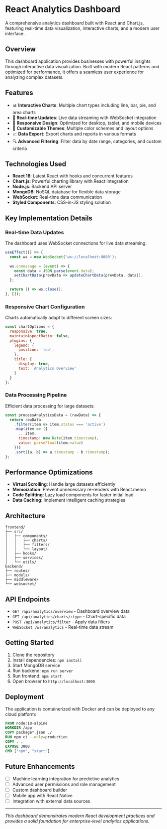 # React Analytics Dashboard

A comprehensive analytics dashboard built with React and Chart.js, featuring real-time data visualization, interactive charts, and a modern user interface.

## Overview

This dashboard application provides businesses with powerful insights through interactive data visualization. Built with modern React patterns and optimized for performance, it offers a seamless user experience for analyzing complex datasets.

## Features

- 📊 **Interactive Charts**: Multiple chart types including line, bar, pie, and area charts
- 🔄 **Real-time Updates**: Live data streaming with WebSocket integration
- 📱 **Responsive Design**: Optimized for desktop, tablet, and mobile devices
- 🎨 **Customizable Themes**: Multiple color schemes and layout options
- 📈 **Data Export**: Export charts and reports in various formats
- 🔍 **Advanced Filtering**: Filter data by date range, categories, and custom criteria

## Technologies Used

- **React 18**: Latest React with hooks and concurrent features
- **Chart.js**: Powerful charting library with React integration
- **Node.js**: Backend API server
- **MongoDB**: NoSQL database for flexible data storage
- **WebSocket**: Real-time data communication
- **Styled Components**: CSS-in-JS styling solution

## Key Implementation Details

### Real-time Data Updates
The dashboard uses WebSocket connections for live data streaming:

```javascript
useEffect(() => {
  const ws = new WebSocket('ws://localhost:8080');
  
  ws.onmessage = (event) => {
    const data = JSON.parse(event.data);
    setChartData(prevData => updateChartData(prevData, data));
  };
  
  return () => ws.close();
}, []);
```

### Responsive Chart Configuration
Charts automatically adapt to different screen sizes:

```javascript
const chartOptions = {
  responsive: true,
  maintainAspectRatio: false,
  plugins: {
    legend: {
      position: 'top',
    },
    title: {
      display: true,
      text: 'Analytics Overview'
    }
  }
};
```

### Data Processing Pipeline
Efficient data processing for large datasets:

```javascript
const processAnalyticsData = (rawData) => {
  return rawData
    .filter(item => item.status === 'active')
    .map(item => ({
      ...item,
      timestamp: new Date(item.timestamp),
      value: parseFloat(item.value)
    }))
    .sort((a, b) => a.timestamp - b.timestamp);
};
```

## Performance Optimizations

- **Virtual Scrolling**: Handle large datasets efficiently
- **Memoization**: Prevent unnecessary re-renders with React.memo
- **Code Splitting**: Lazy load components for faster initial load
- **Data Caching**: Implement intelligent caching strategies

## Architecture

```
frontend/
├── src/
│   ├── components/
│   │   ├── charts/
│   │   ├── filters/
│   │   └── layout/
│   ├── hooks/
│   ├── services/
│   └── utils/
backend/
├── routes/
├── models/
├── middleware/
└── websocket/
```

## API Endpoints

- `GET /api/analytics/overview` - Dashboard overview data
- `GET /api/analytics/charts/:type` - Chart-specific data
- `POST /api/analytics/filter` - Apply data filters
- `WebSocket /ws/analytics` - Real-time data stream

## Getting Started

1. Clone the repository
2. Install dependencies: `npm install`
3. Start MongoDB service
4. Run backend: `npm run server`
5. Run frontend: `npm start`
6. Open browser to `http://localhost:3000`

## Deployment

The application is containerized with Docker and can be deployed to any cloud platform:

```dockerfile
FROM node:18-alpine
WORKDIR /app
COPY package*.json ./
RUN npm ci --only=production
COPY . .
EXPOSE 3000
CMD ["npm", "start"]
```

## Future Enhancements

- [ ] Machine learning integration for predictive analytics
- [ ] Advanced user permissions and role management
- [ ] Custom dashboard builder
- [ ] Mobile app with React Native
- [ ] Integration with external data sources

---

*This dashboard demonstrates modern React development practices and provides a solid foundation for enterprise-level analytics applications.*
